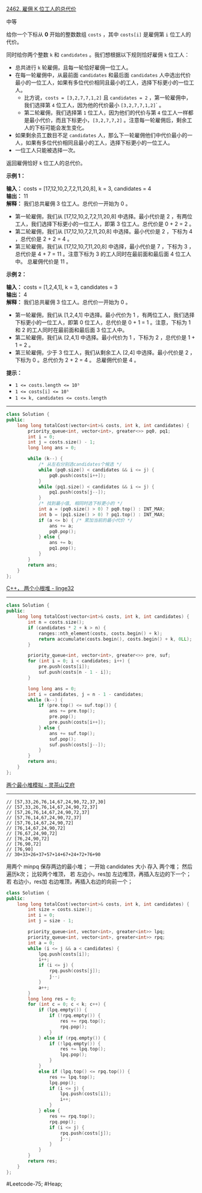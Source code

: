 [2462. 雇佣 K 位工人的总代价](https://leetcode.cn/problems/total-cost-to-hire-k-workers/)

中等

给你一个下标从 **0** 开始的整数数组 `costs` ，其中 `costs[i]` 是雇佣第 `i` 位工人的代价。

同时给你两个整数 `k` 和 `candidates` 。我们想根据以下规则恰好雇佣 `k` 位工人：

- 总共进行 `k` 轮雇佣，且每一轮恰好雇佣一位工人。
- 在每一轮雇佣中，从最前面 `candidates` 和最后面 `candidates` 人中选出代价最小的一位工人，如果有多位代价相同且最小的工人，选择下标更小的一位工人。
    - 比方说，`costs = [3,2,7,7,1,2]` 且 `candidates = 2` ，第一轮雇佣中，我们选择第 `4` 位工人，因为他的代价最小 <code>[3,2,7,7,<bold>1</bold>,2]</code>` 。
    - 第二轮雇佣，我们选择第 `1` 位工人，因为他们的代价与第 `4` 位工人一样都是最小代价，而且下标更小，`[3,2,7,7,2]` 。注意每一轮雇佣后，剩余工人的下标可能会发生变化。
- 如果剩余员工数目不足 `candidates` 人，那么下一轮雇佣他们中代价最小的一人，如果有多位代价相同且最小的工人，选择下标更小的一位工人。
- 一位工人只能被选择一次。

返回雇佣恰好 `k` 位工人的总代价。

**示例 1：**

**输入：** costs = [17,12,10,2,7,2,11,20,8], k = 3, candidates = 4  
**输出：** 11  
**解释：** 我们总共雇佣 3 位工人。总代价一开始为 0 。  
- 第一轮雇佣，我们从 [17,12,10,2,7,2,11,20,8] 中选择。最小代价是 2 ，有两位工人，我们选择下标更小的一位工人，即第 3 位工人。总代价是 0 + 2 = 2 。
- 第二轮雇佣，我们从 [17,12,10,7,2,11,20,8] 中选择。最小代价是 2 ，下标为 4 ，总代价是 2 + 2 = 4 。
- 第三轮雇佣，我们从 [17,12,10,7,11,20,8] 中选择，最小代价是 7 ，下标为 3 ，总代价是 4 + 7 = 11 。注意下标为 3 的工人同时在最前面和最后面 4 位工人中。
总雇佣代价是 11 。

**示例 2：**

**输入：** costs = [1,2,4,1], k = 3, candidates = 3  
**输出：** 4  
**解释：** 我们总共雇佣 3 位工人。总代价一开始为 0 。  
- 第一轮雇佣，我们从 [1,2,4,1] 中选择。最小代价为 1 ，有两位工人，我们选择下标更小的一位工人，即第 0 位工人，总代价是 0 + 1 = 1 。注意，下标为 1 和 2 的工人同时在最前面和最后面 3 位工人中。
- 第二轮雇佣，我们从 [2,4,1] 中选择。最小代价为 1 ，下标为 2 ，总代价是 1 + 1 = 2 。
- 第三轮雇佣，少于 3 位工人，我们从剩余工人 [2,4] 中选择。最小代价是 2 ，下标为 0 。总代价为 2 + 2 = 4 。
总雇佣代价是 4 。

**提示：**

- `1 <= costs.length <= 10⁵`
- `1 <= costs[i] <= 10⁵`
- `1 <= k, candidates <= costs.length`
---- ----
```cpp
class Solution {
public:
    long long totalCost(vector<int>& costs, int k, int candidates) {
        priority_queue<int, vector<int>, greater<>> pq0, pq1;
        int i = 0;
        int j = costs.size() - 1;
        long long ans = 0;

        while (k--) {
            /* 从左右分别选candidates个候选 */
            while (pq0.size() < candidates && i <= j) {
                pq0.push(costs[i++]);
            }
            while (pq1.size() < candidates && i <= j) {
                pq1.push(costs[j--]);
            }
            /* 找到最小值, 相同时选下标更小的 */
            int a = (pq0.size() > 0) ? pq0.top() : INT_MAX;
            int b = (pq1.size() > 0) ? pq1.top() : INT_MAX;
            if (a <= b) { /* 累加当前的最小代价 */
                ans += a;
                pq0.pop();
            } else {
                ans += b;
                pq1.pop();
            }
        }
        return ans;
    }
};
```
[C++， 两个小根堆 - linge32](https://leetcode.cn/problems/total-cost-to-hire-k-workers/solutions/1952541/c-by-liu-xiang-3-cfes/)

----
```cpp
class Solution {
public:
    long long totalCost(vector<int>& costs, int k, int candidates) {
        int n = costs.size();
        if (candidates * 2 + k > n) {
            ranges::nth_element(costs, costs.begin() + k);
            return accumulate(costs.begin(), costs.begin() + k, 0LL);
        }

        priority_queue<int, vector<int>, greater<>> pre, suf;
        for (int i = 0; i < candidates; i++) {
            pre.push(costs[i]);
            suf.push(costs[n - 1 - i]);
        }

        long long ans = 0;
        int i = candidates, j = n - 1 - candidates;
        while (k--) {
            if (pre.top() <= suf.top()) {
                ans += pre.top();
                pre.pop();
                pre.push(costs[i++]);
            } else {
                ans += suf.top();
                suf.pop();
                suf.push(costs[j--]);
            }
        }
        return ans;
    }
};
```
[两个最小堆模拟 - 灵茶山艾府](https://leetcode.cn/problems/total-cost-to-hire-k-workers/solutions/1951938/liang-ge-zui-xiao-dui-mo-ni-by-endlessch-nagm/)

---- 

```
// [57,33,26,76,14,67,24,90,72,37,30]
// [57,33,26,76,14,67,24,90,72,37]
// [57,26,76,14,67,24,90,72,37]
// [57,76,14,67,24,90,72,37]
// [57,76,14,67,24,90,72]
// [76,14,67,24,90,72]
// [76,67,24,90,72]
// [76,24,90,72]
// [76,90,72]
// [76,90]
// 30+33+26+37+57+14+67+24+72+76+90
```

用两个 minpq 保存两边的最小堆；
一开始 candidates 大小 存入 两个堆；
然后遍历k次； 比较两个堆顶，
若 左边小，res加 左边堆顶，再插入左边的下一个；
若 右边小，res加 右边堆顶，再插入右边的向前一个；

```cpp
class Solution {
public:
    long long totalCost(vector<int>& costs, int k, int candidates) {
        int size = costs.size();
        int i = 0;
        int j = size - 1;

        priority_queue<int, vector<int>, greater<int>> lpq;
        priority_queue<int, vector<int>, greater<int>> rpq;
        int a = 0;
        while (i <= j && a < candidates) {
            lpq.push(costs[i]);
            i++;
            if (i <= j) {
                rpq.push(costs[j]);
                j--;
            }
            a++;
        }
        long long res = 0;
        for (int c = 0; c < k; c++) {
            if (lpq.empty()) {
                if (!rpq.empty()) {
                    res += rpq.top();
                    rpq.pop();
                }
            } else if (rpq.empty()) {
                if (!lpq.empty()) {
                    res += lpq.top();
                    lpq.pop();
                }
            }
            else if (lpq.top() <= rpq.top()) {
                res += lpq.top();
                lpq.pop();
                if (i <= j) {
                    lpq.push(costs[i]);
                    i++;
                }
            } else {
                res += rpq.top();
                rpq.pop();
                if (i <= j) {
                    rpq.push(costs[j]);
                    j--;
                }
            }
        }
        return res;
    }
};
```
#Leetcode-75; #Heap;